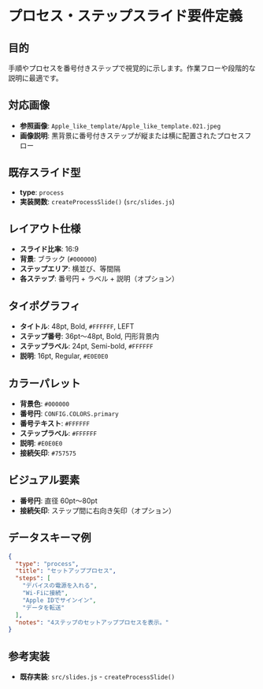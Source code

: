 # プロセス・ステップスライド要件定義

## 目的
手順やプロセスを番号付きステップで視覚的に示します。作業フローや段階的な説明に最適です。

## 対応画像
- **参照画像**: `Apple_like_template/Apple_like_template.021.jpeg`
- **画像説明**: 黒背景に番号付きステップが縦または横に配置されたプロセスフロー

## 既存スライド型
- **type**: `process`
- **実装関数**: `createProcessSlide()` (`src/slides.js`)

## レイアウト仕様
- **スライド比率**: 16:9
- **背景**: ブラック (`#000000`)
- **ステップエリア**: 横並び、等間隔
- **各ステップ**: 番号円 + ラベル + 説明（オプション）

## タイポグラフィ
- **タイトル**: 48pt, Bold, `#FFFFFF`, LEFT
- **ステップ番号**: 36pt～48pt, Bold, 円形背景内
- **ステップラベル**: 24pt, Semi-bold, `#FFFFFF`
- **説明**: 16pt, Regular, `#E0E0E0`

## カラーパレット
- **背景色**: `#000000`
- **番号円**: `CONFIG.COLORS.primary`
- **番号テキスト**: `#FFFFFF`
- **ステップラベル**: `#FFFFFF`
- **説明**: `#E0E0E0`
- **接続矢印**: `#757575`

## ビジュアル要素
- **番号円**: 直径 60pt～80pt
- **接続矢印**: ステップ間に右向き矢印（オプション）

## データスキーマ例
```json
{
  "type": "process",
  "title": "セットアッププロセス",
  "steps": [
    "デバイスの電源を入れる",
    "Wi-Fiに接続",
    "Apple IDでサインイン",
    "データを転送"
  ],
  "notes": "4ステップのセットアッププロセスを表示。"
}
```

## 参考実装
- **既存実装**: `src/slides.js` - `createProcessSlide()`
